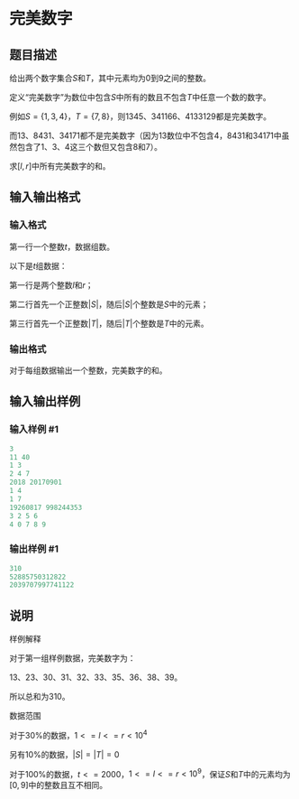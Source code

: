 # 完美数字

## 题目描述

给出两个数字集合$S$和$T$，其中元素均为$0$到$9$之间的整数。

定义“完美数字”为数位中包含$S$中所有的数且不包含$T$中任意一个数的数字。

例如$S=\{1,3,4\}$，$T=\{7,8\}$，则$1345$、$341166$、$4133129$都是完美数字。

而$13$、$8431$、$34171$都不是完美数字（因为$13$数位中不包含$4$，$8431$和$34171$中虽然包含了$1$、$3$、$4$这三个数但又包含$8$和$7$）。

求$[l,r]$中所有完美数字的和。

## 输入输出格式

### 输入格式

第一行一个整数$t$，数据组数。

以下是$t$组数据：

第一行是两个整数$l$和$r$；

第二行首先一个正整数$|S|$，随后$|S|$个整数是$S$中的元素；

第三行首先一个正整数$|T|$，随后$|T|$个整数是$T$中的元素。

### 输出格式

对于每组数据输出一个整数，完美数字的和。

## 输入输出样例

### 输入样例 #1

```cpp
3
11 40
1 3
2 4 7
2018 20170901
1 4
1 7
19260817 998244353
3 2 5 6
4 0 7 8 9

```
### 输出样例 #1

```cpp
310
52885750312822
2039707997741122

```
## 说明

样例解释

对于第一组样例数据，完美数字为：

$13$、$23$、$30$、$31$、$32$、$33$、$35$、$36$、$38$、$39$。

所以总和为$310$。

数据范围

对于$30\%$的数据，$1<=l<=r<10^4$

另有$10\%$的数据，$|S|=|T|=0$

对于$100\%$的数据，$t<=2000$，$1<=l<=r<10^9$，保证$S$和$T$中的元素均为$[0,9]$中的整数且互不相同。

